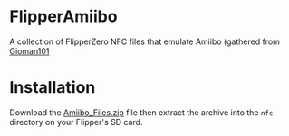 # FlipperAmiibo
A collection of FlipperZero NFC files that emulate Amiibo (gathered from [Gioman101](https://github.com/Gioman101/FlipperAmiibo)

# Installation
Download the [Amiibo_Files.zip](https://github.com/UberGuidoZ/Flipper/raw/main/NFC/Amiibo/Amiibo_Files.zip) file then extract the archive into the `nfc` directory on your Flipper's SD card.
